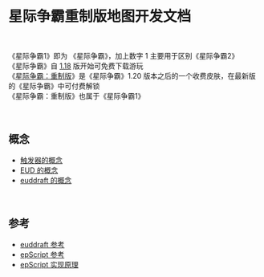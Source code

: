 # 星际争霸重制版地图开发文档

<br />

《星际争霸1》即为 《星际争霸》，加上数字 1 主要用于区别《星际争霸2》  
《星际争霸》自 [1.18](https://news.blizzard.com/en-gb/starcraft/20674424/starcraft-brood-war-patch-1-18-patch-notes) 版开始可免费下载游玩  
《[星际争霸：重制版](https://news.blizzard.com/en-gb/starcraft/20977641/starcraft-remastered-is-live)》是《星际争霸》1.20 版本之后的一个收费皮肤，在最新版的《星际争霸》中可付费解锁  
《星际争霸：重制版》也属于《星际争霸1》  

<br />

## 概念
- [触发器的概念](What-are-Triggers.md)
- [EUD 的概念](What-is-EUD.md)
- [euddraft 的概念](What-is-euddraft.md)

<br />

## 参考
- [euddraft 参考](euddraft-Reference.md)
- [epScript 参考](epScript-Reference.md)
- [epScript 实现原理](How-epScript-Works.md)